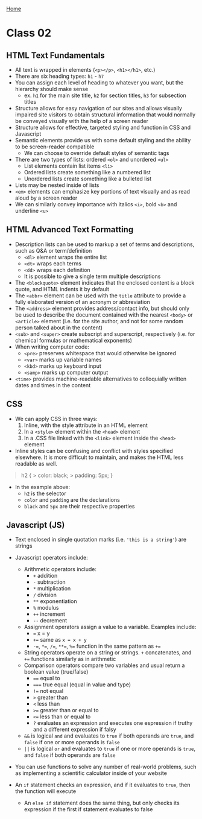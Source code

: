 [Home](../README.md)

# Class 02

## HTML Text Fundamentals

- All text is wrapped in elements (`<p></p>`, `<h1></h1>`, etc.)
- There are six heading types: `h1` - `h7`
- You can assign each level of heading to whatever you want, but the hierarchy should make sense
    - ex. `h1` for the main site title, `h2` for section titles, `h3` for subsection titles
- Structure allows for easy navigation of our sites and allows visually impaired site visitors to obtain structural information that would normally be conveyed visually with the help of a screen reader
- Structure allows for effective, targeted styling and function in CSS and Javascript
- Semantic elements provide us with some default styling and the ability to be screen-reader compatible
    - We can choose to override default styles of semantic tags
- There are two types of lists: ordered `<ol>` and unordered `<ul>`
    - List elements contain list items `<li>`
    - Ordered lists create something like a numbered list
    - Unordered lists create something like a bulleted list
- Lists may be nested inside of lists
- `<em>` elements can emphasize key portions of text visually and as read aloud by a screen reader
- We can similarly convey importance with italics `<i>`, bold `<b>` and underline `<u>`

## HTML Advanced Text Formatting

- Description lists can be used to markup a set of terms and descriptions, such as Q&A or term/definition
    - `<dl>` element wraps the entire list
    - `<dt>` wraps each terms
    - `<dd>` wraps each definition
    - It is possible to give a single term multiple descriptions
- The `<blockquote>` element indicates that the enclosed content is a block quote, and HTML indents it by default
- The `<abbr>` element can be used with the `title` attribute to provide a fully elaborated version of an acronym or abbreviation
- The `<address>` element provides address/contact info, but should only be used to describe the document contained with the nearest `<body>` or `<article>` element (i.e. for the site author, and not for some random person talked about in the content)
- `<sub>` and `<super>` create subscript and superscript, respectively (i.e. for chemical formulas or mathematical exponents)
- When writing computer code:
    - `<pre>` preserves whitespace that would otherwise be ignored
    - `<var>` marks up variable names
    - `<kbd>` marks up keyboard input
    - `<samp>` marks up computer output
- `<time>` provides machine-readable alternatives to colloquially written dates and times in the content

## CSS

- We can apply CSS in three ways:
    1. Inline, with the style attribute in an HTML element
    2. In a `<style>` element within the `<head>` element
    3. In a .CSS file linked with the `<link>` element inside the `<head>` element
- Inline styles can be confusing and conflict with styles specified elsewhere. It is more difficult to maintain, and makes the HTML less readable as well.
> h2 {
    > color: black;
    > padding: 5px;
>}
- In the example above:
    - `h2` is the selector
    - `color` and `padding` are the declarations
    - `black` and `5px` are their respective properties

## Javascript (JS)

- Text enclosed in single quotation marks (i.e. `'this is a string'`) are strings
- Javascript operators include:
    - Arithmetic operators include:
        - `+` addition
        - `-` subtraction
        - `*` multiplication
        - `/` division
        - `**` exponentiation
        - `%` modulus
        - `++` increment
        - `--` decrement
    - Assignment operators assign a value to a variable. Examples include:
        - `=` x = y
        - `+=` same as `x = x + y`
        - `-=`, `*=`, `/=`, `**=`, `%=` function in the same pattern as `+=`
    - String operators operate on a string or strings. `+` concatenates, and `+=` functions similarly as in arithmetic
    - Comparison operators compare two variables and usual return a boolean value (true/false)
        - `==` equal to
        - `===` true equal (equal in value and type)
        - `!=` not equal
        - `>` greater than
        - `<` less than
        - `>=` greater than or equal to
        - `<=` less than or equal to
        - `?` evaluates an expression and executes one espression if truthy and a different expression if falsy
    - `&&` is logical `and` and evaluates to `true` if both operands are `true`, and `false` if one or more operands is `false`
    - `||` is logical `or` and evaluates to `true` if one or more operands is `true`, and `false` if both operands are `false`

- You can use functions to solve any number of real-world problems, such as implementing a scientific calculator inside of your website
- An `if` statement checks an expression, and if it evaluates to `true`, then the function will execute
    - An `else if` statement does the same thing, but only checks its expression if the first if statement evaluates to false
